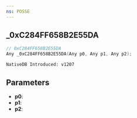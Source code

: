 ```yaml
---
ns: POSSE
---
```

## _0xC284FF658B2E55DA

```c
// 0xC284FF658B2E55DA
Any _0xC284FF658B2E55DA(Any p0, Any p1, Any p2);
```

```
NativeDB Introduced: v1207
```

## Parameters
* **p0**:
* **p1**:
* **p2**:
